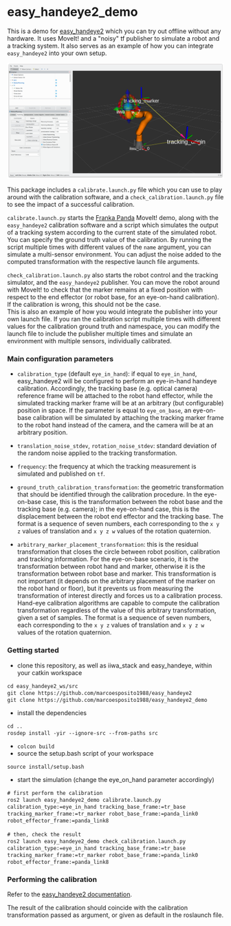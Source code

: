 # easy_handeye2_demo
This is a demo for [easy_handeye2](https://github.com/marcoesposito1988/easy_handeye2) which you can try out offline without any
hardware. It uses MoveIt! and a "noisy" tf publisher to simulate a robot and a tracking system. It also serves as an
example of how you can integrate `easy_handeye2` into your own setup.

![Calibration setup simulation](docs/img/simulation.png)

This package includes a `calibrate.launch.py` file which you can use to play around with the calibration software, and a `check_calibration.launch.py` file to see the impact of a successful calibration.

`calibrate.launch.py` starts the [Franka Panda](https://github.com/frankaemika/franka_ros2) MoveIt! demo, along with the
`easy_handeye2` calibration software and a script which simulates the output of a tracking system according to the
current state of the simulated robot. You can specify the ground truth value of the calibration. By running the script
multiple times with different values of the `name` argument, you can simulate a multi-sensor environment.
You can adjust the noise added to the computed transformation with the respective launch file arguments.

`check_calibration.launch.py` also starts the robot control and the tracking simulator, and the `easy_handeye2` publisher.
You can move the robot around with MoveIt! to check that the marker remains at a fixed position with respect to the
end effector (or robot base, for an eye-on-hand calibration). If the calibration is wrong, this should not be the case.  
This is also an example of how you would integrate the publisher into your own launch file. If you ran the calibration
script multiple times with different values for the calibration ground truth and namespace, you can modify the launch
file to include the publisher multiple times and simulate an environment with multiple sensors, individually calibrated.

### Main configuration parameters

- `calibration_type` (default `eye_in_hand`): if equal to `eye_in_hand`, easy_handeye2 will be configured to perform an eye-in-hand handeye calibration. Accordingly, the tracking base (e.g. optical camera) reference frame will be attached to the robot hand effector, while the simulated tracking marker frame will be at an arbitrary (but configurable) position in space. If the parameter is equal to `eye_on_base`, an eye-on-base calibration will be simulated by attaching the tracking marker frame to the robot hand instead of the camera, and the camera will be at an arbitrary position.

- `translation_noise_stdev`, `rotation_noise_stdev`: standard deviation of the random noise applied to the tracking transformation.

- `frequency`: the frequency at which the tracking measurement is simulated and published on `tf`.

- `ground_truth_calibration_transformation`: the geometric transformation that should be identified through the calibration procedure. In the eye-on-base case, this is the transformation between the robot base and the tracking base (e.g. camera); in the eye-on-hand case, this is the displacement between the robot end effector and the tracking base. The format is a sequence of seven numbers, each corresponding to the `x y z` values of translation and `x y z w` values of the rotation quaternion.

- `arbitrary_marker_placement_transformation`: this is the residual transformation that closes the circle between robot position, calibration and tracking information. For the eye-on-base scenario, it is the transformation between robot hand and marker, otherwise it is the transformation between robot base and marker. This transformation is not important (it depends on the arbitrary placement of the marker on the robot hand or floor), but it prevents us from measuring the transformation of interest directly and forces us to a calibration process. Hand-eye calibration algorithms are capable to compute the calibration transformation regardless of the value of this arbitrary transformation, given a set of samples. The format is a sequence of seven numbers, each corresponding to the `x y z` values of translation and `x y z w` values of the rotation quaternion.

### Getting started

- clone this repository, as well as iiwa_stack and easy_handeye, within your catkin workspace
```
cd easy_handeye2_ws/src
git clone https://github.com/marcoesposito1988/easy_handeye2
git clone https://github.com/marcoesposito1988/easy_handeye2_demo
```
- install the dependencies
```
cd ..
rosdep install -yir --ignore-src --from-paths src
```
- `colcon build`
- source the setup.bash script of your workspace
```
source install/setup.bash
```
- start the simulation (change the eye_on_hand parameter accordingly)
```
# first perform the calibration
ros2 launch easy_handeye2_demo calibrate.launch.py calibration_type:=eye_in_hand tracking_base_frame:=tr_base tracking_marker_frame:=tr_marker robot_base_frame:=panda_link0 robot_effector_frame:=panda_link8

# then, check the result
ros2 launch easy_handeye2_demo check_calibration.launch.py calibration_type:=eye_in_hand tracking_base_frame:=tr_base tracking_marker_frame:=tr_marker robot_base_frame:=panda_link0 robot_effector_frame:=panda_link8
```

### Performing the calibration

Refer to the [easy_handeye2 documentation](https://github.com/marcoesposito1988/easy_handeye2).

The result of the calibration should coincide with the calibration transformation passed as argument, or given as default in the roslaunch file.
